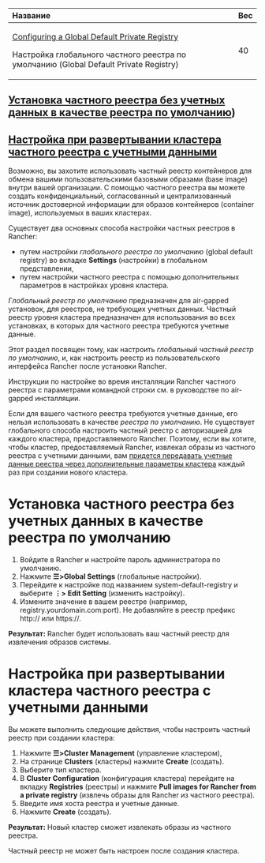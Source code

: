 ﻿


|**Название**|**Вес**|
| :- | :- |
|<p>[Configuring a Global Default Private Registry](https://github.com/rancher/docs/blob/master/content/rancher/v2.6/en/admin-settings/config-private-registry/_index.md) </p><p>Настройка глобального частного реестра по умолчанию (Global Default Private Registry)</p>|40|


## [Установка частного реестра без учетных данных в качестве реестра по умолчанию](https://github.com/markizz01/test/blob/main/ru/config-private-registry/%D0%9D%D0%B0%D1%81%D1%82%D1%80%D0%BE%D0%B8%CC%86%D0%BA%D0%B0%20%D0%B3%D0%BB%D0%BE%D0%B1%D0%B0%D0%BB%D1%8C%D0%BD%D0%BE%D0%B3%D0%BE%20%D1%87%D0%B0%D1%81%D1%82%D0%BD%D0%BE%D0%B3%D0%BE%20%D1%80%D0%B5%D0%B5%D1%81%D1%82%D1%80%D0%B0%20%D0%BF%D0%BE%20%D1%83%D0%BC%D0%BE%D0%BB%D1%87%D0%B0%D0%BD%D0%B8%D1%8E%20.md#%D1%83%D1%81%D1%82%D0%B0%D0%BD%D0%BE%D0%B2%D0%BA%D0%B0-%D1%87%D0%B0%D1%81%D1%82%D0%BD%D0%BE%D0%B3%D0%BE-%D1%80%D0%B5%D0%B5%D1%81%D1%82%D1%80%D0%B0-%D0%B1%D0%B5%D0%B7-%D1%83%D1%87%D0%B5%D1%82%D0%BD%D1%8B%D1%85-%D0%B4%D0%B0%D0%BD%D0%BD%D1%8B%D1%85-%D0%B2-%D0%BA%D0%B0%D1%87%D0%B5%D1%81%D1%82%D0%B2%D0%B5-%D1%80%D0%B5%D0%B5%D1%81%D1%82%D1%80%D0%B0-%D0%BF%D0%BE-%D1%83%D0%BC%D0%BE%D0%BB%D1%87%D0%B0%D0%BD%D0%B8%D1%8E-1))
## [Настройка при развертывании кластера частного реестра с учетными данными](https://github.com/markizz01/test/blob/main/ru/config-private-registry/%D0%9D%D0%B0%D1%81%D1%82%D1%80%D0%BE%D0%B8%CC%86%D0%BA%D0%B0%20%D0%B3%D0%BB%D0%BE%D0%B1%D0%B0%D0%BB%D1%8C%D0%BD%D0%BE%D0%B3%D0%BE%20%D1%87%D0%B0%D1%81%D1%82%D0%BD%D0%BE%D0%B3%D0%BE%20%D1%80%D0%B5%D0%B5%D1%81%D1%82%D1%80%D0%B0%20%D0%BF%D0%BE%20%D1%83%D0%BC%D0%BE%D0%BB%D1%87%D0%B0%D0%BD%D0%B8%D1%8E%20.md#%D0%BD%D0%B0%D1%81%D1%82%D1%80%D0%BE%D0%B9%D0%BA%D0%B0-%D0%BF%D1%80%D0%B8-%D1%80%D0%B0%D0%B7%D0%B2%D0%B5%D1%80%D1%82%D1%8B%D0%B2%D0%B0%D0%BD%D0%B8%D0%B8-%D0%BA%D0%BB%D0%B0%D1%81%D1%82%D0%B5%D1%80%D0%B0-%D1%87%D0%B0%D1%81%D1%82%D0%BD%D0%BE%D0%B3%D0%BE-%D1%80%D0%B5%D0%B5%D1%81%D1%82%D1%80%D0%B0-%D1%81-%D1%83%D1%87%D0%B5%D1%82%D0%BD%D1%8B%D0%BC%D0%B8-%D0%B4%D0%B0%D0%BD%D0%BD%D1%8B%D0%BC%D0%B8-1)


Возможно, вы захотите использовать частный реестр контейнеров для обмена вашими пользовательскими базовыми образами (base image) внутри вашей организации. С помощью частного реестра вы можете создать конфиденциальный, согласованный и централизованный источник достоверной информации  для образов контейнеров (container image), используемых в ваших кластерах.

Существует два основных способа настройки частных реестров в Rancher: 

- путем настройки *глобального реестра по умолчанию* (global default registry) во вкладке **Settings** (настройки) в глобальном представлении,
- путем настройки частного реестра с помощью дополнительных параметров в настройках уровня кластера. 

*Глобальный реестр по умолчанию* предназначен для air-gapped установок, для реестров, не требующих учетных данных. Частный реестр уровня кластера предназначен для использования во всех установках, в которых для частного реестра требуются учетные данные.

  Этот раздел посвящен тому, как настроить *глобальный частный реестр по умолчанию*, и, как настроить реестр из пользовательского интерфейса Rancher после установки Rancher.

Инструкции по настройке во время инсталляции Rancher частного реестра с параметрами командной строки см. в руководстве по air-gapped инсталляции.

Если для вашего частного реестра требуются учетные данные, его нельзя использовать в качестве *реестра по умолчанию*. Не существует глобального способа настроить частный реестр с авторизацией для каждого кластера, предоставляемого Rancher. Поэтому, если вы хотите, чтобы кластер, предоставляемый Rancher, извлекал образы из частного реестра с учетными данными, вам [придется передавать учетные данные реестра через дополнительные параметры кластера](https://github.com/markizz01/test/blob/main/ru/config-private-registry/Настройка%20глобального%20частного%20реестра%20по%20умолчанию%20.md#настройка-при-развертывании-кластера-частного-реестра-с-учетными-данными) каждый раз при создании нового кластера.
# Установка частного реестра без учетных данных в качестве реестра по умолчанию
1. Войдите в Rancher и настройте пароль администратора по умолчанию.
2. Нажмите **☰>Global Settings** (глобальные настройки).
3. Перейдите к  настройке под названием   system-default-registry  и выберите **⋮> Edit Setting** (изменить настройку).
4. Измените значение в вашем реестре (например, registry.yourdomain.com:port). Не добавляйте в реестр префикс http:// или https://.

**Результат:** Rancher будет использовать ваш частный реестр для извлечения образов системы.
# Настройка при развертывании кластера частного реестра с учетными данными 
Вы можете выполнить следующие действия, чтобы настроить частный реестр при создании кластера:

1. Нажмите **☰>Cluster Management** (управление кластером),
2. На странице **Clusters** (кластеры) нажмите **Create** (создать).
3. Выберите тип кластера.
4. В **Cluster Configuration** (конфигурация кластера) перейдите на вкладку **Registries** (реестры) и нажмите **Pull images for Rancher from a private registry** (извлечь образы для Rancher из частного реестра).
5. Введите имя хоста реестра и учетные данные.
6. Нажмите **Create** (создать).

**Результат:** Новый кластер сможет извлекать образы из частного реестра.

Частный реестр не может быть настроен после создания кластера.


